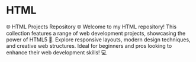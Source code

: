 # HTML
🌐 HTML Projects Repository 🌐  Welcome to my HTML repository! This collection features a range of web development projects, showcasing the power of HTML5 🌟. Explore responsive layouts, modern design techniques, and creative web structures. Ideal for beginners and pros looking to enhance their web development skills! 💻
